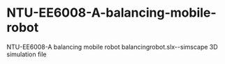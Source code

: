 # NTU-EE6008-A-balancing-mobile-robot
NTU-EE6008-A balancing mobile robot
balancingrobot.slx--simscape 3D simulation file
